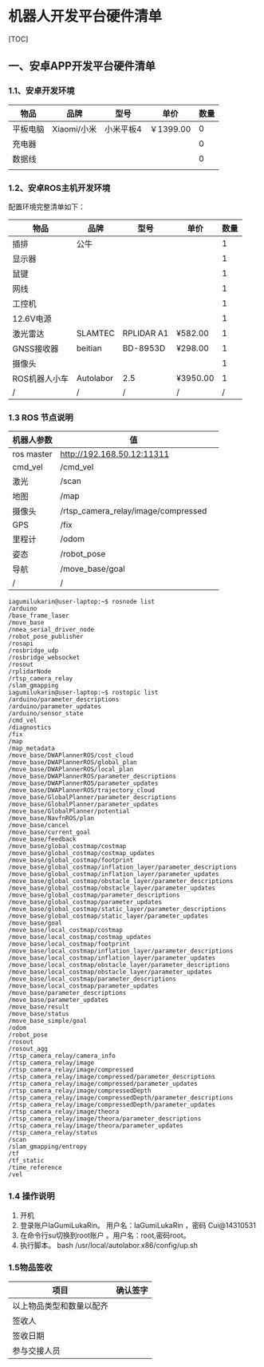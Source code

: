 # 机器人开发平台硬件清单

[TOC]

## 一、安卓APP开发平台硬件清单

### 1.1、安卓开发环境

| 物品     | 品牌        | 型号      | 单价      | 数量 |
| -------- | ----------- | --------- | --------- | ---- |
| 平板电脑 | Xiaomi/小米 | 小米平板4 | ￥1399.00 | 0    |
| 充电器   |             |           |           | 0    |
| 数据线   |             |           |           | 0    |
|          |             |           |           |      |

### 1.2、安卓ROS主机开发环境

配置环境完整清单如下：

| 物品          | 品牌      | 型号       | 单价     | 数量 |
| ------------- | --------- | ---------- | -------- | ---- |
| 插排          | 公牛      |            |          | 1    |
| 显示器        |           |            |          | 1    |
| 鼠键          |           |            |          | 1    |
| 网线          |           |            |          | 1    |
| 工控机        |           |            |          | 1    |
| 12.6V电源     |           |            |          | 1    |
| 激光雷达      | SLAMTEC   | RPLIDAR A1 | ¥582.00  | 1    |
| GNSS接收器    | beitian   | BD-8953D   | ¥298.00  | 1    |
| 摄像头        |           |            |          | 1    |
| ROS机器人小车 | Autolabor | 2.5        | ¥3950.00 | 1    |
| /             | /         | /          | /        | /    |

### 1.3 ROS 节点说明

| 机器人参数 | 值                                  |      |
| ---------- | ----------------------------------- | ---- |
| ros master | http://192.168.50.12:11311          |      |
| cmd_vel    | /cmd_vel                            |      |
| 激光       | /scan                               |      |
| 地图       | /map                                |      |
| 摄像头     | /rtsp_camera_relay/image/compressed |      |
| GPS        | /fix                                |      |
| 里程计     | /odom                               |      |
| 姿态       | /robot_pose                         |      |
| 导航       | /move_base/goal                     |      |
| /          | /                                   |      |

```shell
iagumilukarin@user-laptop:~$ rosnode list
/arduino
/base_frame_laser
/move_base
/nmea_serial_driver_node
/robot_pose_publisher
/rosapi
/rosbridge_udp
/rosbridge_websocket
/rosout
/rplidarNode
/rtsp_camera_relay
/slam_gmapping
iagumilukarin@user-laptop:~$ rostopic list 
/arduino/parameter_descriptions
/arduino/parameter_updates
/arduino/sensor_state
/cmd_vel
/diagnostics
/fix
/map
/map_metadata
/move_base/DWAPlannerROS/cost_cloud
/move_base/DWAPlannerROS/global_plan
/move_base/DWAPlannerROS/local_plan
/move_base/DWAPlannerROS/parameter_descriptions
/move_base/DWAPlannerROS/parameter_updates
/move_base/DWAPlannerROS/trajectory_cloud
/move_base/GlobalPlanner/parameter_descriptions
/move_base/GlobalPlanner/parameter_updates
/move_base/GlobalPlanner/potential
/move_base/NavfnROS/plan
/move_base/cancel
/move_base/current_goal
/move_base/feedback
/move_base/global_costmap/costmap
/move_base/global_costmap/costmap_updates
/move_base/global_costmap/footprint
/move_base/global_costmap/inflation_layer/parameter_descriptions
/move_base/global_costmap/inflation_layer/parameter_updates
/move_base/global_costmap/obstacle_layer/parameter_descriptions
/move_base/global_costmap/obstacle_layer/parameter_updates
/move_base/global_costmap/parameter_descriptions
/move_base/global_costmap/parameter_updates
/move_base/global_costmap/static_layer/parameter_descriptions
/move_base/global_costmap/static_layer/parameter_updates
/move_base/goal
/move_base/local_costmap/costmap
/move_base/local_costmap/costmap_updates
/move_base/local_costmap/footprint
/move_base/local_costmap/inflation_layer/parameter_descriptions
/move_base/local_costmap/inflation_layer/parameter_updates
/move_base/local_costmap/obstacle_layer/parameter_descriptions
/move_base/local_costmap/obstacle_layer/parameter_updates
/move_base/local_costmap/parameter_descriptions
/move_base/local_costmap/parameter_updates
/move_base/parameter_descriptions
/move_base/parameter_updates
/move_base/result
/move_base/status
/move_base_simple/goal
/odom
/robot_pose
/rosout
/rosout_agg
/rtsp_camera_relay/camera_info
/rtsp_camera_relay/image
/rtsp_camera_relay/image/compressed
/rtsp_camera_relay/image/compressed/parameter_descriptions
/rtsp_camera_relay/image/compressed/parameter_updates
/rtsp_camera_relay/image/compressedDepth
/rtsp_camera_relay/image/compressedDepth/parameter_descriptions
/rtsp_camera_relay/image/compressedDepth/parameter_updates
/rtsp_camera_relay/image/theora
/rtsp_camera_relay/image/theora/parameter_descriptions
/rtsp_camera_relay/image/theora/parameter_updates
/rtsp_camera_relay/status
/scan
/slam_gmapping/entropy
/tf
/tf_static
/time_reference
/vel
```



### 1.4 操作说明

1. 开机
2. 登录账户IaGumiLukaRin。  用户名：IaGumiLukaRin ，密码 Cui@14310531
3. 在命令行su切换到root账户 。用户名：root,密码root。
4. 执行脚本。 bash  /usr/local/autolabor.x86/config/up.sh 

### 1.5物品签收

| 项目                     | 确认签字 |
| ------------------------ | -------- |
| 以上物品类型和数量以配齐 |          |
| 签收人                   |          |
| 签收日期                 |          |
| 参与交接人员             |          |


